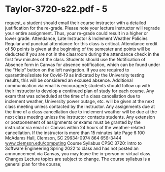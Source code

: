 # Taylor-3720-s22.pdf - 5

request, a student should email their course instructor with a detailed justification for the re-grade. 
Please note your lecture instructor will regrade your entire assignment. Thus, your re-grade could 
result in a higher or lower grade.
Attendance, Late Instructor & Inclement Weather Policies 
Regular and punctual attendance for this class is critical. Attendance credit of 50 points is given 
at the beginning of the semester and points will be deducted if you are not in the classroom 
during the attendance check in the first few minutes of the class. Students should use the 
Notification of Absence form in Canvas for absence notification, which can be found under the 
“Help” button on the left navigation. If you are required to quarantine/isolate for Covid-19 as 
indicated by the University testing results, this will be considered an excused absence. 
Additional communication via email is encouraged; students should follow up with their 
instructor to develop a continued plan of study for each course.
Any exam that was scheduled at the time of a class cancellation due to inclement weather, 
University power outage, etc. will be given at the next class meeting unless contacted by the 
instructor. Any assignments due at the time of a class cancellation due to inclement weather will 
be due at the next class meeting unless the instructor contacts students. Any extension or 
postponement of assignments or exams must be granted by the instructor via email or Canvas 
within 24 hours of the weather-related cancellation. If the instructor is more than 15 minutes late Page 6
100 McAdams Hall, Clemson, SC 29634-0974
864 656-3444
www.clemson.edu/computing
Course Syllabus
CPSC 3720: Intro to Software Engineering
Spring 2022
to class and has not posted an announcement via Canvas, you may leave the in-person or 
virtual class. 
Changes 
Lecture topics are subject to change. The course syllabus is a general plan for the course;